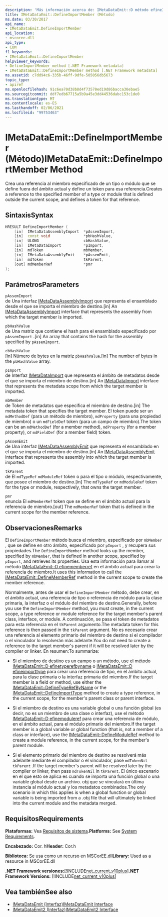 ```yaml
---
description: 'Más información acerca de: IMetaDataEmit::D método efineImportMember'
title: IMetaDataEmit::DefineImportMember (Método)
ms.date: 03/30/2017
api_name:
- IMetaDataEmit.DefineImportMember
api_location:
- mscoree.dll
api_type:
- COM
f1_keywords:
- IMetaDataEmit::DefineImportMember
helpviewer_keywords:
- DefineImportMember method [.NET Framework metadata]
- IMetaDataEmit::DefineImportMember method [.NET Framework metadata]
ms.assetid: c7dd94c6-335b-46ff-9dfe-505056db5673
topic_type:
- apiref
ms.openlocfilehash: 91c6ea70d38b8d4f73570ed19d86bacca30ebae5
ms.sourcegitcommit: ddf7edb67715a5b9a45e3dd44536dabc153c1de0
ms.translationtype: MT
ms.contentlocale: es-ES
ms.lasthandoff: 02/06/2021
ms.locfileid: "99753463"
---
```

# <a name="imetadataemitdefineimportmember-method"></a><span data-ttu-id="44c4d-103">IMetaDataEmit::DefineImportMember (Método)</span><span class="sxs-lookup"><span data-stu-id="44c4d-103">IMetaDataEmit::DefineImportMember Method</span></span>

<span data-ttu-id="44c4d-104">Crea una referencia al miembro especificado de un tipo o módulo que se define fuera del ámbito actual y define un token para esa referencia.</span><span class="sxs-lookup"><span data-stu-id="44c4d-104">Creates a reference to the specified member of a type or module that is defined outside the current scope, and defines a token for that reference.</span></span>  
  
## <a name="syntax"></a><span data-ttu-id="44c4d-105">Sintaxis</span><span class="sxs-lookup"><span data-stu-id="44c4d-105">Syntax</span></span>  
  
```cpp  
HRESULT DefineImportMember (
    [in]  IMetaDataAssemblyImport  *pAssemImport,
    [in]  const void               *pbHashValue,
    [in]  ULONG                    cbHashValue,  
    [in]  IMetaDataImport          *pImport,
    [in]  mdToken                  mbMember,
    [in]  IMetaDataAssemblyEmit    *pAssemEmit,
    [in]  mdToken                  tkParent,
    [out] mdMemberRef              *pmr
);  
```  
  
## <a name="parameters"></a><span data-ttu-id="44c4d-106">Parámetros</span><span class="sxs-lookup"><span data-stu-id="44c4d-106">Parameters</span></span>  

 `pAssemImport`  
 <span data-ttu-id="44c4d-107">de Una interfaz [IMetaDataAssemblyImport](imetadataassemblyimport-interface.md) que representa el ensamblado desde el que se importa el miembro de destino.</span><span class="sxs-lookup"><span data-stu-id="44c4d-107">[in] An [IMetaDataAssemblyImport](imetadataassemblyimport-interface.md) interface that represents the assembly from which the target member is imported.</span></span>  
  
 `pbHashValue`  
 <span data-ttu-id="44c4d-108">de Una matriz que contiene el hash para el ensamblado especificado por `pAssemImport` .</span><span class="sxs-lookup"><span data-stu-id="44c4d-108">[in] An array that contains the hash for the assembly specified by `pAssemImport`.</span></span>  
  
 `cbHashValue`  
 <span data-ttu-id="44c4d-109">[in] Número de bytes en la matriz `pbHashValue`.</span><span class="sxs-lookup"><span data-stu-id="44c4d-109">[in] The number of bytes in the `pbHashValue` array.</span></span>  
  
 `pImport`  
 <span data-ttu-id="44c4d-110">de Interfaz [IMetaDataImport](imetadataimport-interface.md) que representa el ámbito de metadatos desde el que se importa el miembro de destino.</span><span class="sxs-lookup"><span data-stu-id="44c4d-110">[in] An [IMetaDataImport](imetadataimport-interface.md) interface that represents the metadata scope from which the target member is imported.</span></span>  
  
 `mbMember`  
 <span data-ttu-id="44c4d-111">de Token de metadatos que especifica el miembro de destino.</span><span class="sxs-lookup"><span data-stu-id="44c4d-111">[in] The metadata token that specifies the target member.</span></span> <span data-ttu-id="44c4d-112">El token puede ser un `mdMethodDef` (para un método de miembro), `mdProperty` (para una propiedad de miembro) o un `mdFieldDef` token (para un campo de miembro).</span><span class="sxs-lookup"><span data-stu-id="44c4d-112">The token can be an `mdMethodDef` (for a member method), `mdProperty` (for a member property), or `mdFieldDef` (for a member field) token.</span></span>  
  
 `pAssemEmit`  
 <span data-ttu-id="44c4d-113">de Una interfaz [IMetaDataAssemblyEmit](imetadataassemblyemit-interface.md) que representa el ensamblado en el que se importa el miembro de destino.</span><span class="sxs-lookup"><span data-stu-id="44c4d-113">[in] An [IMetaDataAssemblyEmit](imetadataassemblyemit-interface.md) interface that represents the assembly into which the target member is imported.</span></span>  
  
 `tkParent`  
 <span data-ttu-id="44c4d-114">de El `mdTypeRef` `mdModuleRef` token o para el tipo o módulo, respectivamente, que posee el miembro de destino.</span><span class="sxs-lookup"><span data-stu-id="44c4d-114">[in] The `mdTypeRef` or `mdModuleRef` token for the type or module, respectively, that owns the target member.</span></span>  
  
 `pmr`  
 <span data-ttu-id="44c4d-115">enuncia El `mdMemberRef` token que se define en el ámbito actual para la referencia de miembro.</span><span class="sxs-lookup"><span data-stu-id="44c4d-115">[out] The `mdMemberRef` token that is defined in the current scope for the member reference.</span></span>  
  
## <a name="remarks"></a><span data-ttu-id="44c4d-116">Observaciones</span><span class="sxs-lookup"><span data-stu-id="44c4d-116">Remarks</span></span>  

 <span data-ttu-id="44c4d-117">El `DefineImportMember` método busca el miembro, especificado por `mbMember` , que se define en otro ámbito, especificado por `pImport` , y recupera sus propiedades.</span><span class="sxs-lookup"><span data-stu-id="44c4d-117">The `DefineImportMember` method looks up the member, specified by `mbMember`, that is defined in another scope, specified by `pImport`, and retrieves its properties.</span></span> <span data-ttu-id="44c4d-118">Usa esta información para llamar al método [IMetaDataEmit::D efinememberref](imetadataemit-definememberref-method.md) en el ámbito actual para crear la referencia de miembro.</span><span class="sxs-lookup"><span data-stu-id="44c4d-118">It uses this information to call the [IMetaDataEmit::DefineMemberRef](imetadataemit-definememberref-method.md) method in the current scope to create the member reference.</span></span>  
  
 <span data-ttu-id="44c4d-119">Normalmente, antes de usar el `DefineImportMember` método, debe crear, en el ámbito actual, una referencia de tipo o referencia de módulo para la clase primaria, la interfaz o el módulo del miembro de destino.</span><span class="sxs-lookup"><span data-stu-id="44c4d-119">Generally, before you use the `DefineImportMember` method, you must create, in the current scope, a type reference or module reference for the target member's parent class, interface, or module.</span></span> <span data-ttu-id="44c4d-120">A continuación, se pasa el token de metadatos para esta referencia en el `tkParent` argumento.</span><span class="sxs-lookup"><span data-stu-id="44c4d-120">The metadata token for this reference is then passed in the `tkParent` argument.</span></span> <span data-ttu-id="44c4d-121">No es necesario crear una referencia al elemento primario del miembro de destino si el compilador o el vinculador lo resolverán más adelante.</span><span class="sxs-lookup"><span data-stu-id="44c4d-121">You do not need to create a reference to the target member's parent if it will be resolved later by the compiler or linker.</span></span> <span data-ttu-id="44c4d-122">En resumen:</span><span class="sxs-lookup"><span data-stu-id="44c4d-122">To summarize:</span></span>  
  
- <span data-ttu-id="44c4d-123">Si el miembro de destino es un campo o un método, use el método [IMetaDataEmit::D efinetyperefbyname](imetadataemit-definetyperefbyname-method.md) o [IMetaDataEmit::D efineimporttype](imetadataemit-defineimporttype-method.md) para crear una referencia de tipo, en el ámbito actual, para la clase primaria o la interfaz primaria del miembro.</span><span class="sxs-lookup"><span data-stu-id="44c4d-123">If the target member is a field or method, use either the [IMetaDataEmit::DefineTypeRefByName](imetadataemit-definetyperefbyname-method.md) or the [IMetaDataEmit::DefineImportType](imetadataemit-defineimporttype-method.md) method to create a type reference, in the current scope, for the member's parent class or parent interface.</span></span>  
  
- <span data-ttu-id="44c4d-124">Si el miembro de destino es una variable global o una función global (es decir, no es un miembro de una clase o interfaz), use el método [IMetaDataEmit::D efinemoduleref](imetadataemit-definemoduleref-method.md) para crear una referencia de módulo, en el ámbito actual, para el módulo primario del miembro.</span><span class="sxs-lookup"><span data-stu-id="44c4d-124">If the target member is a global variable or global function (that is, not a member of a class or interface), use the [IMetaDataEmit::DefineModuleRef](imetadataemit-definemoduleref-method.md) method to create a module reference, in the current scope, for the member's parent module.</span></span>  
  
- <span data-ttu-id="44c4d-125">Si el elemento primario del miembro de destino se resolverá más adelante mediante el compilador o el vinculador, pase `mdTokenNil` `tkParent` .</span><span class="sxs-lookup"><span data-stu-id="44c4d-125">If the target member's parent will be resolved later by the compiler or linker, then pass `mdTokenNil` in `tkParent`.</span></span> <span data-ttu-id="44c4d-126">El único escenario en el que esto se aplica es cuando se importa una función global o una variable global desde un archivo. obj que se vinculará en última instancia al módulo actual y los metadatos combinados.</span><span class="sxs-lookup"><span data-stu-id="44c4d-126">The only scenario in which this applies is when a global function or global variable is being imported from a .obj file that will ultimately be linked into the current module and the metadata merged.</span></span>  
  
## <a name="requirements"></a><span data-ttu-id="44c4d-127">Requisitos</span><span class="sxs-lookup"><span data-stu-id="44c4d-127">Requirements</span></span>  

 <span data-ttu-id="44c4d-128">**Plataformas:** Vea [Requisitos de sistema](../../get-started/system-requirements.md).</span><span class="sxs-lookup"><span data-stu-id="44c4d-128">**Platforms:** See [System Requirements](../../get-started/system-requirements.md).</span></span>  
  
 <span data-ttu-id="44c4d-129">**Encabezado:** Cor. h</span><span class="sxs-lookup"><span data-stu-id="44c4d-129">**Header:** Cor.h</span></span>  
  
 <span data-ttu-id="44c4d-130">**Biblioteca:** Se usa como un recurso en MSCorEE.dll</span><span class="sxs-lookup"><span data-stu-id="44c4d-130">**Library:** Used as a resource in MSCorEE.dll</span></span>  
  
 <span data-ttu-id="44c4d-131">**.NET Framework versiones:**[!INCLUDE[net_current_v10plus](../../../../includes/net-current-v10plus-md.md)]</span><span class="sxs-lookup"><span data-stu-id="44c4d-131">**.NET Framework Versions:** [!INCLUDE[net_current_v10plus](../../../../includes/net-current-v10plus-md.md)]</span></span>  
  
## <a name="see-also"></a><span data-ttu-id="44c4d-132">Vea también</span><span class="sxs-lookup"><span data-stu-id="44c4d-132">See also</span></span>

- [<span data-ttu-id="44c4d-133">IMetaDataEmit (Interfaz)</span><span class="sxs-lookup"><span data-stu-id="44c4d-133">IMetaDataEmit Interface</span></span>](imetadataemit-interface.md)
- [<span data-ttu-id="44c4d-134">IMetaDataEmit2 (Interfaz)</span><span class="sxs-lookup"><span data-stu-id="44c4d-134">IMetaDataEmit2 Interface</span></span>](imetadataemit2-interface.md)
